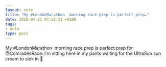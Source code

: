 ```yaml
---
layout: note
title: "My #LondonMarathon  morning race prep is perfect prep…"
date: 2018-04-22 07:52:21 +0100 
tags:
- note
type: post
---
```

My #LondonMarathon  morning race prep is perfect prep for @ComradesRace: I’m sitting here in my pants waiting for the UltraSun sun cream to sink in 🤣